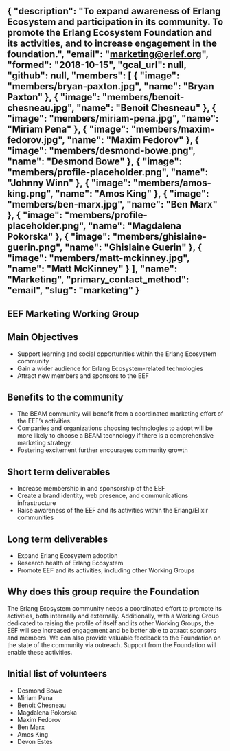 {
  "description": "To expand awareness of Erlang Ecosystem and participation in its community. To promote the Erlang Ecosystem Foundation and its activities, and to increase engagement in the foundation.",
  "email": "marketing@erlef.org",
  "formed": "2018-10-15",
  "gcal_url": null,
  "github": null,
  "members": [
    {
      "image": "members/bryan-paxton.jpg",
      "name": "Bryan Paxton"
    },
    {
      "image": "members/benoit-chesneau.jpg",
      "name": "Benoit Chesneau"
    },
    {
      "image": "members/miriam-pena.jpg",
      "name": "Miriam Pena"
    },
    {
      "image": "members/maxim-fedorov.jpg",
      "name": "Maxim Fedorov"
    },
    {
      "image": "members/desmond-bowe.png",
      "name": "Desmond Bowe"
    },
    {
      "image": "members/profile-placeholder.png",
      "name": "Johnny Winn"
    },
    {
      "image": "members/amos-king.png",
      "name": "Amos King"
    },
    {
      "image": "members/ben-marx.jpg",
      "name": "Ben Marx"
    },
    {
      "image": "members/profile-placeholder.png",
      "name": "Magdalena Pokorska"
    },
    {
      "image": "members/ghislaine-guerin.png",
      "name": "Ghislaine Guerin"
    },
    {
      "image": "members/matt-mckinney.jpg",
      "name": "Matt McKinney"
    }
  ],
  "name": "Marketing",
  "primary_contact_method": "email",
  "slug": "marketing"
}
---
EEF Marketing Working Group
---

## Main Objectives
- Support learning and social opportunities within the Erlang Ecosystem community
- Gain a wider audience for Erlang Ecosystem-related technologies
- Attract new members and sponsors to the EEF

## Benefits to the community
- The BEAM community will benefit from a coordinated marketing effort of the EEF’s activities.
- Companies and organizations choosing technologies to adopt will be more likely to choose a BEAM
technology if there is a comprehensive marketing strategy.
- Fostering excitement further encourages community growth


## Short term deliverables
- Increase membership in and sponsorship of the EEF
- Create a brand identity, web presence, and communications infrastructure
- Raise awareness of the EEF and its activities within the Erlang/Elixir communities

## Long term deliverables
- Expand Erlang Ecosystem adoption
- Research health of Erlang Ecosystem
- Promote EEF and its activities, including other Working Groups

## Why does this group require the Foundation
The Erlang Ecosystem community needs a coordinated effort to promote its activities, both internally and externally.  Additionally, with a Working Group dedicated to raising the profile of itself and its other Working Groups, the EEF will see increased engagement and be better able to attract sponsors and members.  We can also provide valuable feedback to the Foundation on the state of the community via outreach.  Support from the Foundation will enable these activities.

## Initial list of volunteers
- Desmond Bowe
- Miriam Pena
- Benoit Chesneau
- Magdalena Pokorska
- Maxim Fedorov
- Ben Marx
- Amos King
- Devon Estes
